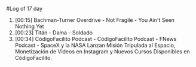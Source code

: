 #Log of 17 day

1. [00:15] Bachman-Turner Overdrive - Not Fragile - You Ain't Seen Nothing Yet
1. [00:23] Titán - Dama - Soldado
1. [00:34] CódigoFacilito Podcast - CódigoFacilito Podcast - FNews Podcast - SpaceX y la NASA Lanzan Misión Tripulada al Espacio, Monetización de Videos en Instagram y Nuevos Cursos Disponibles en CódigoFacilito.
